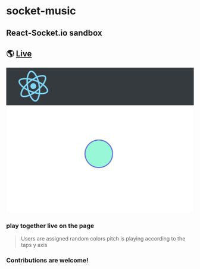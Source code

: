 # socket-music

## React-Socket.io sandbox

## 🌎 [Live](https://socket-music.herokuapp.com/)

![screenshot](client/public/screenshot1.png)

### play together live on the page

> Users are assigned random colors
> pitch is playing according to the taps y axis

### Contributions are welcome!
